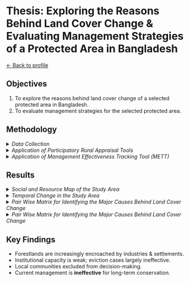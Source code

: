 # Thesis: Exploring the Reasons Behind Land Cover Change & Evaluating Management Strategies of a Protected Area in Bangladesh

[← Back to profile](../)

## Objectives
1. To explore the reasons behind land cover change of a selected protected area in Bangladesh. 
2. To evaluate management strategies for the selected protected area.

## Methodology

<details>
  <summary><em>Data Collection</em></summary>
  <p align="left">
    <img src="./Methodology.jpg" alt="Data Collection" width="80%">
  </p>
</details>

<details>
  <summary><em>Application of Participatory Rural Appraisal Tools</em></summary>
  <p align="left">
    <img src="./Pra.jpg" alt="Application of Participatory Rural Appraisal Tools" width="80%">
  </p>
</details>

<details>
  <summary><em>Application of Management Effectiveness Tracking Tool (METT)</em></summary>
  <p align="left">
    <img src="./methodology%202.jpg" alt="Application of METT Tool" width="80%">
  </p>
</details>

## Results

<details>
  <summary><em>Social and Resource Map of the Study Area</em></summary>
  <p align="left">
    <img src="./Social%20and%20Resource%20Map.JPG" alt="Social and Resource Map" width="50%">
  </p>
</details>

<details>
  <summary><em>Temporal Change in the Study Area</em></summary>
  <p align="left">
    <img src="./Temporal%20change.png.jpg" alt="Temporal Change" width="80%">
  </p>
</details>

<details>
  <summary><em>Pair Wise Matrix for Identifying the Major Causes Behind Land Cover Change</em></summary>
  <p align="left">
    <img src="./Pairwise.jpg" alt="Pmatrix" width="80%">
  </p>
</details>

<details>
  <summary><em>Pair Wise Matrix for Identifying the Major Causes Behind Land Cover Change</em></summary>
  <p align="left">
    <img src="./Pairwise.jpg" alt="Pmatrix" width="80%">
  </p>
</details>

## Key Findings
- Forestlands are increasingly encroached by industries & settlements.  
- Institutional capacity is weak; eviction cases largely ineffective.  
- Local communities excluded from decision-making.  
- Current management is **ineffective** for long-term conservation.



